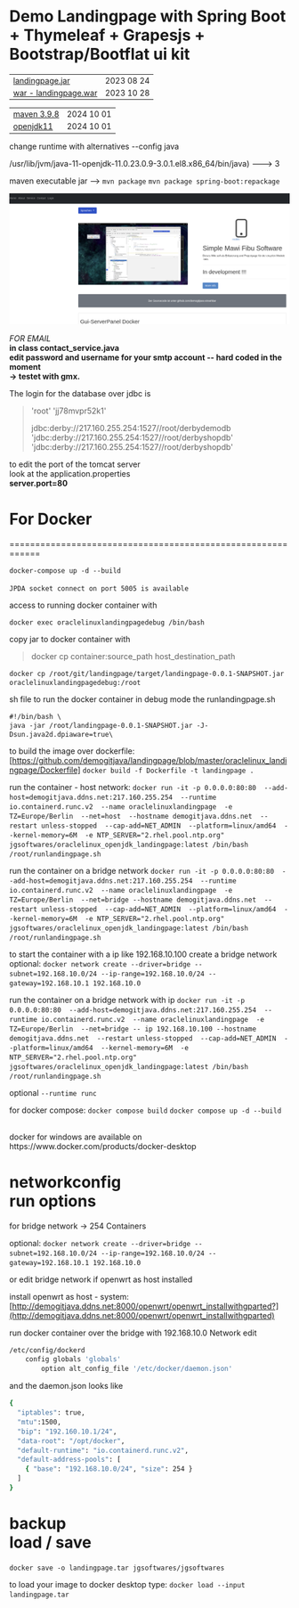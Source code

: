 # Demo Landingpage with Spring Boot + Thymeleaf + Grapesjs + Bootstrap/Bootflat ui kit



|  |  |  
|--|--|  
| [landingpage.jar](http://demogitjava.ddns.net:8000/landingpage-0.0.1-SNAPSHOT.jar) |  2023 08 24|  
 [war - landingpage.war](http://demogitjava.ddns.net:8000/landingpage-0.0.1-SNAPSHOT.war) |  2023 10 28|  



|  |  |  
|--|--|  
| [maven 3.9.8](http://demogitjava.ddns.net:8000/java-ide/apache-maven-3.9.8-bin.tar.gz) |  2024 10 01|  
 [openjdk11](http://demogitjava.ddns.net:8000/Java_JDK/oracleopenjdk-11.0.2_linux-x64_bin.tar.gz) |  2024 10 01|  


change runtime with
alternatives --config java

/usr/lib/jvm/java-11-openjdk-11.0.23.0.9-3.0.1.el8.x86_64/bin/java) ---> 3


maven executable jar
--> `mvn package`
`mvn package spring-boot:repackage`



![enter image description here](https://raw.githubusercontent.com/demogitjava/demodatabase/master/landingapge.png)






*FOR EMAIL*  
**in class contact_service.java  
edit password and username for your smtp account -- hard coded in the moment  
-> testet with gmx.**



The login for the database over jdbc is

> 'root' 'jj78mvpr52k1'
>
> jdbc:derby://217.160.255.254:1527//root/derbydemodb 
> 'jdbc:derby://217.160.255.254:1527//root/derbyshopdb'
> 'jdbc:derby://217.160.255.254:1527//root/derbyshopdb'



to edit the port of the tomcat server  
look at the application.properties  
**server.port=80**



# For Docker
============================================================  


	
    docker-compose up -d --build
    
    JPDA socket connect on port 5005 is available
     


access to running docker container with 

    docker exec oraclelinuxlandingpagedebug /bin/bash 

copy jar to docker container with

> docker cp container:source_path host_destination_path


    docker cp /root/git/landingpage/target/landingpage-0.0.1-SNAPSHOT.jar oraclelinuxlandingpagedebug:/root

sh file to run the docker container in debug mode
the runlandingpage.sh

    #!/bin/bash \
    java -jar /root/landingpage-0.0.1-SNAPSHOT.jar -J-Dsun.java2d.dpiaware=true\


to build the image over dockerfile:
[https://github.com/demogitjava/landingpage/blob/master/oraclelinux_landingpage/Dockerfile]
`docker build -f Dockerfile -t landingpage .`



run the container  - host network:
`docker run -it -p 0.0.0.0:80:80 
        --add-host=demogitjava.ddns.net:217.160.255.254 
        --runtime io.containerd.runc.v2 
        --name oraclelinuxlandingpage 
        -e TZ=Europe/Berlin 
        --net=host 
        --hostname demogitjava.ddns.net 
        --restart unless-stopped 
        --cap-add=NET_ADMIN 
        --platform=linux/amd64 
        --kernel-memory=6M 
        -e NTP_SERVER="2.rhel.pool.ntp.org" 
        jgsoftwares/oraclelinux_openjdk_landingpage:latest /bin/bash /root/runlandingpage.sh`

run the container on a bridge network
`docker run -it -p 0.0.0.0:80:80 
        --add-host=demogitjava.ddns.net:217.160.255.254 
        --runtime io.containerd.runc.v2 
        --name oraclelinuxlandingpage 
        -e TZ=Europe/Berlin 
        --net=bridge
        --hostname demogitjava.ddns.net 
        --restart unless-stopped 
        --cap-add=NET_ADMIN 
        --platform=linux/amd64 
        --kernel-memory=6M 
        -e NTP_SERVER="2.rhel.pool.ntp.org" 
        jgsoftwares/oraclelinux_openjdk_landingpage:latest /bin/bash /root/runlandingpage.sh`
 
 to start the container with a ip like 192.168.10.100 create a bridge network
 optional:
`docker network create --driver=bridge --subnet=192.168.10.0/24 --ip-range=192.168.10.0/24 --gateway=192.168.10.1 192.168.10.0`

run the container on a bridge network with ip 
`docker run -it -p 0.0.0.0:80:80 
        --add-host=demogitjava.ddns.net:217.160.255.254 
        --runtime io.containerd.runc.v2 
        --name oraclelinuxlandingpage 
        -e TZ=Europe/Berlin 
        --net=bridge
        -- ip 192.168.10.100
        --hostname demogitjava.ddns.net 
        --restart unless-stopped 
        --cap-add=NET_ADMIN 
        --platform=linux/amd64 
        --kernel-memory=6M 
        -e NTP_SERVER="2.rhel.pool.ntp.org" 
        jgsoftwares/oraclelinux_openjdk_landingpage:latest /bin/bash /root/runlandingpage.sh`
        
optional 
`--runtime runc`



for docker compose:
`docker compose build`
`docker compose up -d --build`

<br/>  
docker for windows are available on https://www.docker.com/products/docker-desktop  


networkconfig  
run options  
============================================================

for bridge network -> 254 Containers

optional:
`docker network create --driver=bridge --subnet=192.168.10.0/24 --ip-range=192.168.10.0/24 --gateway=192.168.10.1 192.168.10.0`

or edit bridge network if openwrt as host installed 


install openwrt as host - system:  
[http://demogitjava.ddns.net:8000/openwrt/openwrt_installwithgparted?](http://demogitjava.ddns.net:8000/openwrt/openwrt_installwithgparted)

run docker container over the bridge with 192.168.10.0 Network edit

```bash
/etc/config/dockerd
	config globals 'globals'
        option alt_config_file '/etc/docker/daemon.json'

```

and the daemon.json looks like

```bash
{
  "iptables": true,
  "mtu":1500,
  "bip": "192.160.10.1/24",
  "data-root": "/opt/docker",
  "default-runtime": "io.containerd.runc.v2",
  "default-address-pools": [
    { "base": "192.168.10.0/24", "size": 254 }
  ]
}

```




backup  
load / save  
============================================================

`docker save -o landingpage.tar jgsoftwares/jgsoftwares`

to load your image to docker desktop type:
`docker load --input landingpage.tar`








